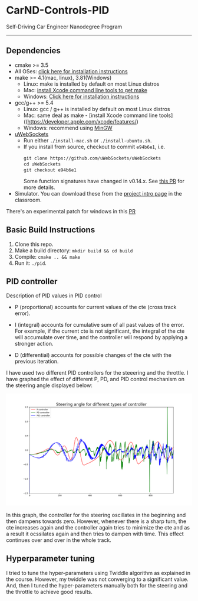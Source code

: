 # CarND-Controls-PID
Self-Driving Car Engineer Nanodegree Program

---

[//]: # (Image References)

[image1]: ./images/pid.png "PID"

## Dependencies

* cmake >= 3.5
 * All OSes: [click here for installation instructions](https://cmake.org/install/)
* make >= 4.1(mac, linux), 3.81(Windows)
  * Linux: make is installed by default on most Linux distros
  * Mac: [install Xcode command line tools to get make](https://developer.apple.com/xcode/features/)
  * Windows: [Click here for installation instructions](http://gnuwin32.sourceforge.net/packages/make.htm)
* gcc/g++ >= 5.4
  * Linux: gcc / g++ is installed by default on most Linux distros
  * Mac: same deal as make - [install Xcode command line tools]((https://developer.apple.com/xcode/features/)
  * Windows: recommend using [MinGW](http://www.mingw.org/)
* [uWebSockets](https://github.com/uWebSockets/uWebSockets)
  * Run either `./install-mac.sh` or `./install-ubuntu.sh`.
  * If you install from source, checkout to commit `e94b6e1`, i.e.
    ```
    git clone https://github.com/uWebSockets/uWebSockets 
    cd uWebSockets
    git checkout e94b6e1
    ```
    Some function signatures have changed in v0.14.x. See [this PR](https://github.com/udacity/CarND-MPC-Project/pull/3) for more details.
* Simulator. You can download these from the [project intro page](https://github.com/udacity/self-driving-car-sim/releases) in the classroom.

There's an experimental patch for windows in this [PR](https://github.com/udacity/CarND-PID-Control-Project/pull/3)

## Basic Build Instructions

1. Clone this repo.
2. Make a build directory: `mkdir build && cd build`
3. Compile: `cmake .. && make`
4. Run it: `./pid`. 

## PID controller

Description of PID values in PID control

* P (proportional) accounts for current values of the cte (cross track error).

* I (integral) accounts for cumulative sum of all past values of the error. For example, if the current cte is not significant, the integral of the cte will accumulate over time, and the controller will respond by applying a stronger action.

* D (differential) accounts for possible changes of the cte with the previous iteration.

I have used two different PID controllers for the steeering and the throttle. I have graphed the effect of different P, PD, and PID control mechanism on the steering angle displayed below:

![Different steering signals on activating P, PD and PID controller][image1]

In this graph, the controller for the steering oscillates in the beginning and then dampens towards zero. However, whenever there is a sharp turn, the cte increases again and the controller again tries to minimize the cte and as a result it ocssilates again and then tries to dampen with time. This effect continues over and over in the whole track.

## Hyperparameter tuning

I tried to tune the hyper-parameters using Twiddle algorithm as explained in the course. However, my twiddle was not converging to a significant value. And, then I tuned the hyper-parameters manually both for the steering and the throttle to achieve good results.


